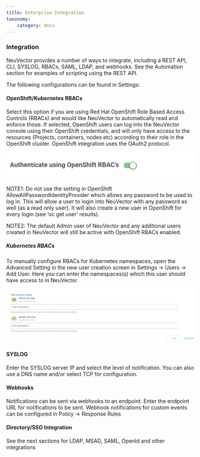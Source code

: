 ```yaml
---
title: Enterprise Integration
taxonomy:
    category: docs
---
```


### Integration
NeuVector provides a number of ways to integrate, including a REST API, CLI, SYSLOG, RBACs, SAML, LDAP, and webhooks. See the Automation section for examples of scripting using the REST API.

The following configurations can be found in Settings:

#### OpenShift/Kubernetes RBACs
Select this option if you are using Red Hat OpenShift Role Based Access Controls (RBACs) and would like NeuVector to automatically read and enforce those. If selected, OpenShift users can log into the NeuVector console using their OpenShift credentials, and will only have access to the resources (Projects, containers, nodes etc) according to their role in the OpenShift cluster. OpenShift integration uses the OAuth2 protocol.


![OpenShift](openshift-rbac.png)

NOTE1: Do not use the setting in OpenShift AllowAllPasswordIdentityProvider which allows any password to be used to log in. This will allow a user to login into NeuVector with any password as well (as a read only user). It will also create a new user in OpenShift for every login (see ‘oc get user’ results).

NOTE2: The default Admin user of NeuVector and any additional users created in NeuVector will still be active with OpenShift RBACs enabled.

##### Kubernetes RBACs
To manually configure RBACs for Kubernetes namespaces, open the Advanced Setting in the new user creation screen in Settings -> Users -> Add User. Here you can enter the namespaces(s) which this user should have access to in NeuVector.

![Kubernetes](k8s-rbac.png)

#### SYSLOG
Enter the SYSLOG server IP and select the level of notification. You can also use a DNS name and/or select TCP for configuration.

#### Webhooks
Notifications can be sent via webhooks to an endpoint. Enter the endpoint URL for notifications to be sent. Webhook notifications for custom events can be configured in Policy -> Response Rules

#### Directory/SSO Integration
See the next sections for LDAP, MSAD, SAML, OpenId and other integrations
